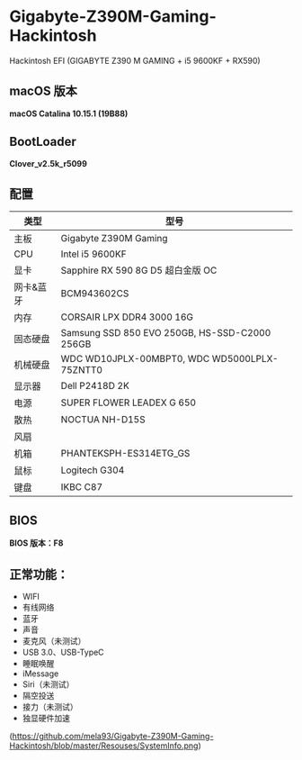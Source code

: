 # Gigabyte-Z390M-Gaming-Hackintosh

Hackintosh EFI (GIGABYTE Z390 M GAMING + i5 9600KF + RX590)

## macOS 版本

**macOS Catalina 10.15.1 (19B88)**

## BootLoader

**Clover_v2.5k_r5099**

## 配置

| 类型      | 型号                                          |
| --------- | --------------------------------------------- |
| 主板      | Gigabyte Z390M Gaming                         |
| CPU       | Intel i5 9600KF                               |
| 显卡      | Sapphire RX 590 8G D5 超白金版 OC             |
| 网卡&蓝牙 | BCM943602CS                                   |
| 内存      | CORSAIR LPX DDR4 3000 16G                     |
| 固态硬盘  | Samsung SSD 850 EVO 250GB, HS-SSD-C2000 256GB |
| 机械硬盘  | WDC WD10JPLX-00MBPT0, WDC WD5000LPLX-75ZNTT0  |
| 显示器    | Dell P2418D 2K                                |
| 电源      | SUPER FLOWER LEADEX G 650                     |
| 散热      | NOCTUA NH-D15S                                |
| 风扇      |                                               |
| 机箱      | PHANTEKSPH-ES314ETG_GS                        |
| 鼠标      | Logitech G304                                 |
| 键盘      | IKBC C87                                      |

## BIOS

**BIOS 版本：F8**

## 正常功能：

-   WIFI
-   有线网络
-   蓝牙
-   声音
-   麦克风（未测试）
-   USB 3.0、USB-TypeC
-   睡眠唤醒
-   iMessage
-   Siri（未测试）
-   隔空投送
-   接力（未测试）
-   独显硬件加速

(https://github.com/mela93/Gigabyte-Z390M-Gaming-Hackintosh/blob/master/Resouses/SystemInfo.png)
